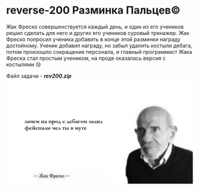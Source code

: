 # reverse-200 Разминка Пальцев©

Жак Фреско совершенствуется каждый день, и один из его учеников решил сделать для него и других его учеников суровый тренажер. Жак Фреско попросил ученика добавить в конце этой разминки награду достойному. Ученик добавил награду, но забыл удалить костыли дебага, потом произошло сокращение персонала, и главный программист Жака Фреска стал простым учеником, на проде оказалась версия с костылями 😢


Файл задачи - ***rev200.zip***
![](/reverse200/static/fresco.jpg)